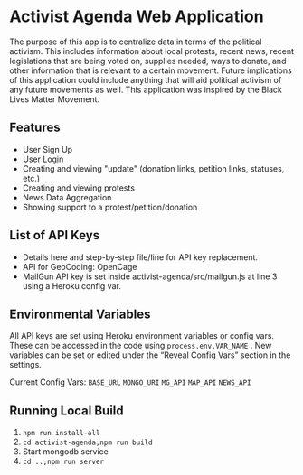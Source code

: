 # Activist Agenda Web Application
The purpose of this app is to centralize data in terms of the political activism. This includes information about local protests, recent news, recent legislations that are being voted on, supplies needed, ways to donate, and other information that is relevant to a certain movement. Future implications of this application could include anything that will aid political activism of any future movements as well. This application was inspired by the Black Lives Matter Movement.

## Features

* User Sign Up
* User Login
* Creating and viewing "update" (donation links, petition links, statuses, etc.)
* Creating and viewing protests
* News Data Aggregation
* Showing support to a protest/petition/donation

## List of API Keys

- Details here and step-by-step file/line for API key replacement.
- API for GeoCoding: OpenCage
- MailGun API key is set inside activist-agenda/src/mailgun.js at line 3 using a Heroku config var.

## Environmental Variables

All API keys are set using Heroku environment variables or config vars. These can be accessed in the code using  `process.env.VAR_NAME` . New variables can be set or edited under the “Reveal Config Vars” section in the settings.

Current Config Vars:
`BASE_URL`
`MONGO_URI`
`MG_API`
`MAP_API`
`NEWS_API`


## Running Local Build
1. `npm run install-all`
2. `cd activist-agenda;npm run build`
3. Start mongodb service
4. `cd ..;npm run server`

